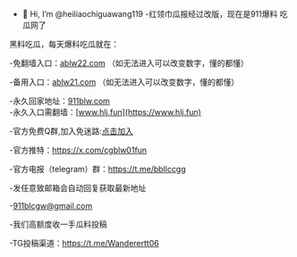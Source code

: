 - 👋 Hi, I’m @heiliaochiguawang119
-红领巾瓜报经过改版，现在是911爆料 吃瓜网了

黑料吃瓜，每天爆料吃瓜就在：

-免翻墙入口：[ablw22.com](https://www.ablw22.com) （如无法进入可以改变数字，懂的都懂）

-备用入口：[ablw21.com](https://www.ablw21.com) （如无法进入可以改变数字，懂的都懂）

-永久回家地址：[911blw.com](https://911blw.com)<br>
-永久入口需翻墙：[www.hlj.fun](https://www.hlj.fun)

-官方免费Q群,加入免迷路:[点击加入](http://c.wiwji52.cn/s/VnSe)

-官方推特：https://x.com/cgblw01fun

-官方电报（telegram）群：https://t.me/bbllccgg

-发任意致邮箱会自动回复获取最新地址

-[911blcgw@gmail.com](mailto:911blcgw@gmail)

-我们高额度收一手瓜料投稿

-TG投稿渠道：https://t.me/Wanderertt06
